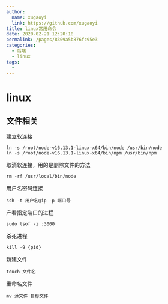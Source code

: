 ```yaml
---
author: 
  name: xugaoyi
  link: https://github.com/xugaoyi
title: linux常用命令
date: 2020-02-21 12:20:10
permalink: /pages/8309a5b876fc95e3
categories: 
  - 后端
  - linux
tags: 
  - 
---
```


# linux

## 文件相关

建立软连接

```shell
ln -s /root/node-v16.13.1-linux-x64/bin/node /usr/bin/node
ln -s /root/node-v16.13.1-linux-x64/bin/npm /usr/bin/npm
```

取消软连接，用的是删除文件的方法

```shell
rm -rf /usr/local/bin/node
```

用户名密码连接

```shell
ssh -t 用户名@ip -p 端口号
```

产看指定端口的进程

```shell
sudo lsof -i :3000
```

杀死进程

```shell
kill -9 {pid}
```

新建文件

```shell
touch 文件名
```

重命名文件

```shell
mv 源文件 目标文件
```
